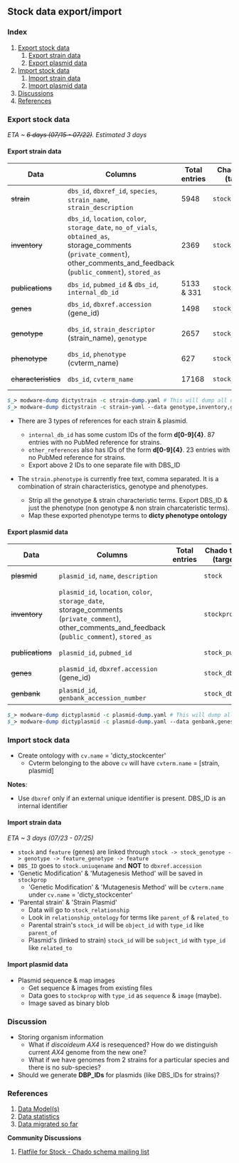 ## Stock data export/import

### Index

1. [Export stock data](https://github.com/dictyBase/Migration-Docs/blob/master/Stock-Data-Migration.md#export-stock-data)
   1. [Export strain data](https://github.com/dictyBase/Migration-Docs/blob/master/Stock-Data-Migration.md#export-strain-data)
   2. [Export plasmid data](https://github.com/dictyBase/Migration-Docs/blob/master/Stock-Data-Migration.md#export-plasmid-data)
2. [Import stock data](https://github.com/dictyBase/Migration-Docs/blob/master/Stock-Data-Migration.md#import-stock-data)
   1. [Import strain data](https://github.com/dictyBase/Migration-Docs/blob/master/Stock-Data-Migration.md#import-strain-data)
   2. [Import plasmid data](https://github.com/dictyBase/Migration-Docs/blob/master/Stock-Data-Migration.md#import-plasmid-data)
3. [Discussions](https://github.com/dictyBase/Migration-Docs/blob/master/Stock-Data-Migration.md#discussion)
4. [References](https://github.com/dictyBase/Migration-Docs/blob/master/Stock-Data-Migration.md#references)

### Export stock data 
_ETA ~ ~~6 days (07/15 - 07/22)~~. Estimated 3 days_

####  Export strain data 

| Data | Columns | Total entries | Chado table (target) | Comments |
| --- | --- | --- | --- | --- |
| ~~strain~~ | `dbs_id`, `dbxref_id`, `species`, `strain_name`, `strain_description` | 5948 |  `stock` | Completed on 07/17 |
| ~~inventory~~ | `dbs_id`, `location`, `color`, `storage_date`, `no_of_vials`, `obtained_as`, storage_comments (`private_comment`), other_comments_and_feedback (`public_comment`), `stored_as` | 2369 | `stockprop` | Completed on 07/17 |
| ~~publications~~ | `dbs_id`, `pubmed_id` & `dbs_id`, `internal_db_id` | 5133 & 331 | `stock_pub` | Completed on 07/19 | 
| ~~genes~~ | `dbs_id`, `dbxref.accession` (gene_id) | 1498 | `stock_dbxref` | Completed on 07/17 |
| ~~genotype~~ | `dbs_id`, `strain_descriptor` (strain_name), `genotype` | 2657 | `stock_genotype` | [Example][1]. Completed on 07/17 |
| ~~phenotype~~ | `dbs_id`, `phenotype` (cvterm_name) | 627 | `stock_cvterm` | Completed on 07/22 |
| ~~characteristics~~ | `dbs_id`, `cvterm_name` | 17168 | `stock_cvterm` | Completed on 07/17 |

```perl
$_> modware-dump dictystrain -c strain-dump.yaml # This will dump all data
$_> modware-dump dictystrain -c strain-yaml --data genotype,inventory,genes # Specific exports
```

* There are 3 types of references for each strain & plasmid.
   * `internal_db_id` has some custom IDs of the form **d[0-9]{4}**. 87 entries with no PubMed reference for strains.
   * `other_references` also has IDs of the form **d[0-9]{4}**. 23 entries with no PubMed reference for strains. 
   * Export above 2 IDs to one separate file with DBS_ID 

* The `strain.phenotype` is currently free text, comma separated. It is a combination of strain characteristics, genotype and phenotypes.
   * Strip all the genotype & strain characteristic terms. Export DBS_ID & just the phenotype (non genotype & non strain charcateristic terms).
   * Map these exported phenotype terms to __dicty phenotype ontology__

####  Export plasmid data

| Data | Columns | Total entries | Chado table (target) | Comments |
| --- | --- | --- | --- | --- |
| ~~plasmid~~ | `plasmid_id`, `name`, `description` |  | `stock` | Completed on 07/17 |
| ~~inventory~~ | `plasmid_id`, `location`, `color`, `storage_date`, storage_comments (`private_comment`), other_comments_and_feedback (`public_comment`), `stored_as` | | `stockprop` | Completed on 07/17 |
| ~~publications~~ | `plasmid_id`, `pubmed_id` | | `stock_pub` | Completed on 07/19 |
| ~~genes~~ | `plasmid_id`, `dbxref.accession` (gene_id) | | `stock_dbxref` | Completed on 07/17 |
| ~~genbank~~ | `plasmid_id`, `genbank_accession_number` | | `stock_dbxref` | Completed on 07/17 |

```perl
$_> modware-dump dictyplasmid -c plasmid-dump.yaml # This will dump all data
$_> modware-dump dictyplasmid -c plasmid-dump.yaml --data genbank,genes # Specific exports
```

### Import stock data

* Create ontology with `cv.name` = 'dicty_stockcenter'
   * Cvterm belonging to the above `cv` will have `cvterm.name` = [strain, plasmid]
   
**Notes**:
* Use `dbxref` only if an external unique identifier is present. DBS_ID is an internal identifier

#### Import strain data
_ETA ~ 3 days (07/23 - 07/25)_

* `stock` and `feature` (genes) are linked through `stock -> stock_genotype -> genotype -> feature_genotype -> feature`
* `DBS_ID` goes to `stock.uniuqename` and **NOT** to `dbxref.accession`
* 'Genetic Modification' & 'Mutagenesis Method' will be saved in `stockprop`
   * 'Genetic Modification' & 'Mutagenesis Method' will be `cvterm.name` under `cv.name` = 'dicty_stockcenter'
* 'Parental strain' & 'Strain Plasmid'
   * Data will go to `stock_relationship`
   * Look in `relationship_ontology` for terms like `parent_of` & `related_to`
   * Parental strain's `stock_id` will be `object_id` with `type_id` like `parent_of`
   * Plasmid's (linked to strain) `stock_id`  will be `subject_id` with `type_id` like `related_to`

#### Import plasmid data

* Plasmid sequence & map images
   * Get sequence & images from existing files
   * Data goes to `stockprop` with `type_id` as `sequence` & `image` (maybe).
   * Image saved as binary blob


### Discussion
* Storing organism information
   * What if *discoideum AX4* is resequenced? How do we distinguish current *AX4* genome from the new one?
   * What if we have genomes from 2 strains for a particular species and there is no sub-species?
* Should we generate **DBP_IDs** for plasmids (like DBS_IDs for strains)?

[1]: http://dictybase.org/db/cgi-bin/dictyBase/phenotype/strain_and_phenotype_details.pl?genotype_id=1516

### References

1. [Data Model(s)](https://github.com/dictyBase/Stock-Data-Migration/blob/develop/data/models/stock_inventory.md)
2. [Data statistics](https://github.com/dictyBase/Stock-Data-Migration/blob/develop/data/stats.md)
3. [Data migrated so far](https://github.com/dictyBase/Stock-Data-Migration/issues/3)

__Community Discussions__

1. [Flatfile for Stock - Chado schema mailing list](http://gmod.827538.n3.nabble.com/Flat-file-representation-for-Stock-module-from-Chado-td4030589.html)
